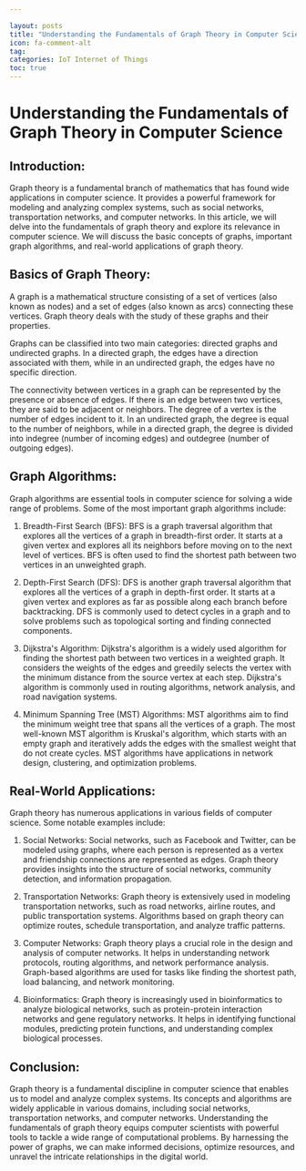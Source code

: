 ```yaml
---

layout: posts
title: "Understanding the Fundamentals of Graph Theory in Computer Science"
icon: fa-comment-alt
tag:      
categories: IoT Internet of Things
toc: true
---
```




# Understanding the Fundamentals of Graph Theory in Computer Science

## Introduction:
Graph theory is a fundamental branch of mathematics that has found wide applications in computer science. It provides a powerful framework for modeling and analyzing complex systems, such as social networks, transportation networks, and computer networks. In this article, we will delve into the fundamentals of graph theory and explore its relevance in computer science. We will discuss the basic concepts of graphs, important graph algorithms, and real-world applications of graph theory.

## Basics of Graph Theory:
A graph is a mathematical structure consisting of a set of vertices (also known as nodes) and a set of edges (also known as arcs) connecting these vertices. Graph theory deals with the study of these graphs and their properties. 

Graphs can be classified into two main categories: directed graphs and undirected graphs. In a directed graph, the edges have a direction associated with them, while in an undirected graph, the edges have no specific direction. 

The connectivity between vertices in a graph can be represented by the presence or absence of edges. If there is an edge between two vertices, they are said to be adjacent or neighbors. The degree of a vertex is the number of edges incident to it. In an undirected graph, the degree is equal to the number of neighbors, while in a directed graph, the degree is divided into indegree (number of incoming edges) and outdegree (number of outgoing edges).

## Graph Algorithms:
Graph algorithms are essential tools in computer science for solving a wide range of problems. Some of the most important graph algorithms include:

1. Breadth-First Search (BFS): BFS is a graph traversal algorithm that explores all the vertices of a graph in breadth-first order. It starts at a given vertex and explores all its neighbors before moving on to the next level of vertices. BFS is often used to find the shortest path between two vertices in an unweighted graph.

2. Depth-First Search (DFS): DFS is another graph traversal algorithm that explores all the vertices of a graph in depth-first order. It starts at a given vertex and explores as far as possible along each branch before backtracking. DFS is commonly used to detect cycles in a graph and to solve problems such as topological sorting and finding connected components.

3. Dijkstra's Algorithm: Dijkstra's algorithm is a widely used algorithm for finding the shortest path between two vertices in a weighted graph. It considers the weights of the edges and greedily selects the vertex with the minimum distance from the source vertex at each step. Dijkstra's algorithm is commonly used in routing algorithms, network analysis, and road navigation systems.

4. Minimum Spanning Tree (MST) Algorithms: MST algorithms aim to find the minimum weight tree that spans all the vertices of a graph. The most well-known MST algorithm is Kruskal's algorithm, which starts with an empty graph and iteratively adds the edges with the smallest weight that do not create cycles. MST algorithms have applications in network design, clustering, and optimization problems.

## Real-World Applications:
Graph theory has numerous applications in various fields of computer science. Some notable examples include:

1. Social Networks: Social networks, such as Facebook and Twitter, can be modeled using graphs, where each person is represented as a vertex and friendship connections are represented as edges. Graph theory provides insights into the structure of social networks, community detection, and information propagation.

2. Transportation Networks: Graph theory is extensively used in modeling transportation networks, such as road networks, airline routes, and public transportation systems. Algorithms based on graph theory can optimize routes, schedule transportation, and analyze traffic patterns.

3. Computer Networks: Graph theory plays a crucial role in the design and analysis of computer networks. It helps in understanding network protocols, routing algorithms, and network performance analysis. Graph-based algorithms are used for tasks like finding the shortest path, load balancing, and network monitoring.

4. Bioinformatics: Graph theory is increasingly used in bioinformatics to analyze biological networks, such as protein-protein interaction networks and gene regulatory networks. It helps in identifying functional modules, predicting protein functions, and understanding complex biological processes.

## Conclusion:
Graph theory is a fundamental discipline in computer science that enables us to model and analyze complex systems. Its concepts and algorithms are widely applicable in various domains, including social networks, transportation networks, and computer networks. Understanding the fundamentals of graph theory equips computer scientists with powerful tools to tackle a wide range of computational problems. By harnessing the power of graphs, we can make informed decisions, optimize resources, and unravel the intricate relationships in the digital world.